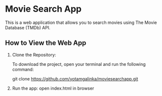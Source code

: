 # Movie Search App

This is a web application that allows you to search movies using The Movie Database (TMDb) API.

## How to View the Web App

1. Clone the Repository:

   To download the project, open your terminal and run the following command:

   git clone https://github.com/yotamgalinka/moviesearchapp.git

2. Run the app: open index.html in browser

